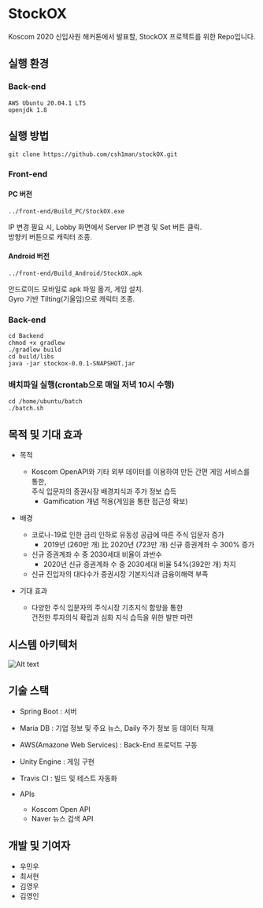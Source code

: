 # StockOX

Koscom 2020 신입사원 해커톤에서 발표할, StockOX 프로젝트를 위한 Repo입니다.

## 실행 환경
### Back-end
```
AWS Ubuntu 20.04.1 LTS
openjdk 1.8
```

## 실행 방법
```
git clone https://github.com/csh1man/stockOX.git
```
### Front-end
#### PC 버전
```
../front-end/Build_PC/StockOX.exe
```
IP 변경 필요 시, Lobby 화면에서 Server IP 변경 및 Set 버튼 클릭.  
방향키 버튼으로 캐릭터 조종.


#### Android 버전
```
../front-end/Build_Android/StockOX.apk
```
안드로이드 모바일로 apk 파일 옮겨, 게임 설치.  
Gyro 기반 Tilting(기울임)으로 캐릭터 조종.


### Back-end
```
cd Backend
chmod +x gradlew
./gradlew build
cd build/libs
java -jar stockox-0.0.1-SNAPSHOT.jar
```

### 배치파일 실행(crontab으로 매일 저녁 10시 수행)
```
cd /home/ubuntu/batch
./batch.sh
```

## 목적 및 기대 효과
* 목적
  * Koscom OpenAPI와 기타 외부 데이터를 이용하여 만든 간편 게임 서비스를 통한,  
  주식 입문자의 증권시장 배경지식과 주가 정보 습득
    * Gamification 개념 적용(게임을 통한 접근성 확보)


* 배경
  * 코로나-19로 인한 금리 인하로 유동성 공급에 따른 주식 입문자 증가
    * 2019년 (260만 개) 比 2020년 (723만 개) 신규 증권계좌 수 300% 증가
  * 신규 증권계좌 수 중 2030세대 비율이 과반수
    * 2020년 신규 증권계좌 수 중 2030세대 비율 54%(392만 개) 차지
  * 신규 진입자의 대다수가 증권시장 기본지식과 금융이해력 부족


* 기대 효과
  * 다양한 주식 입문자의 주식시장 기초지식 함양을 통한  
  건전한 투자의식 확립과 심화 지식 습득을 위한 발판 마련


## 시스템 아키텍처

![Alt text](./stockOX_Architecture.png)


## 기술 스택

* Spring Boot : 서버
* Maria DB : 기업 정보 및 주요 뉴스, Daily 주가 정보 등 데이터 적재
* AWS(Amazone Web Services) : Back-End 프로덕트 구동
* Unity Engine : 게임 구현
* Travis CI : 빌드 및 테스트 자동화


* APIs
  * Koscom Open API
  * Naver 뉴스 검색 API


## 개발 및 기여자

* 우민우
* 최서현
* 김영우
* 김영인
